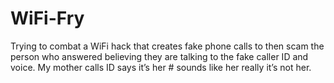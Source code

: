 # WiFi-Fry
Trying to combat a WiFi hack that creates fake phone calls to then scam the person who answered believing they are talking to the fake caller ID and voice. My mother calls ID says it’s her # sounds like her really it’s not her. 
